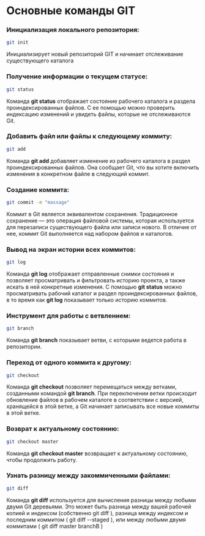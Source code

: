 # Основные команды GIT

### Инициализация локального репозитория:
```sh
git init
```
Инициализирует новый репозиторий GIT и начинает отслеживание существующего каталога

### Получение информации о текущем статусе:
``` sh
git status
```
Команда **git status** отображает состояние рабочего каталога и раздела проиндексированных файлов. С ее помощью можно проверить индексацию изменений и увидеть файлы, которые не отслеживаются Git.

### Добавить файл или файлы к следующему коммиту:
```sh
git add
```
Команда **git add** добавляет изменение из рабочего каталога в раздел проиндексированных файлов. Она сообщает Git, что вы хотите включить изменения в конкретном файле в следующий коммит.

### Создание коммита:
```sh
git commit -m "massage"
```
Коммит в Git является эквивалентом сохранения. Традиционное сохранение — это операция файловой системы, которая используется для перезаписи существующего файла или записи нового. В отличие от нее, коммит Git выполняется над набором файлов и каталогов.

### Вывод на экран истории всех коммитов:
```sh
git log
```
Команда **git log** отображает отправленные снимки состояния и позволяет просматривать и фильтровать историю проекта, а также искать в ней конкретные изменения. С помощью **git status** можно просматривать рабочий каталог и раздел проиндексированных файлов, в то время как **git log** показывает только историю коммитов.

### Инструмент для работы с ветвлением:
```sh
git branch
```
Команда **git branch** показывает ветви, с которыми ведется работа в репозитории.

### Переход от одного коммита к другому:
```sh
git checkout
```
Команда **git checkout** позволяет перемещаться между ветками, созданными командой **git branch**. При переключении ветки происходит обновление файлов в рабочем каталоге в соответствии с версией, хранящейся в этой ветке, а Git начинает записывать все новые коммиты в этой ветке.

### Возврат к актуальному состоянию:
```sh
git checkout master
```
Команда **git checkout master** возвращает к актуальному состоянию, чтобы продолжить работу.

### Узнать разницу между закоммиченными файлами:
```sh
git diff
```
Команда **git diff** используется для вычисления разницы между любыми двумя Git деревьями. Это может быть разница между вашей рабочей копией и индексом (собственно git diff ), разница между индексом и последним коммитом ( git diff --staged ), или между любыми двумя коммитами ( git diff master branchB )